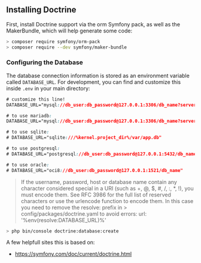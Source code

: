 ## Installing Doctrine
First, install Doctrine support via the orm Symfony pack, as well as the MakerBundle, which will help generate some code:

```bash
> composer require symfony/orm-pack
> composer require --dev symfony/maker-bundle
```

### Configuring the Database
The database connection information is stored as an environment variable called `DATABASE_URL`. For development, you can find and customize this inside `.env` in your main directory:
```css
# customize this line!
DATABASE_URL="mysql://db_user:db_password@127.0.0.1:3306/db_name?serverVersion=5.7"

# to use mariadb:
DATABASE_URL="mysql://db_user:db_password@127.0.0.1:3306/db_name?serverVersion=mariadb-10.5.8"

# to use sqlite:
# DATABASE_URL="sqlite:///%kernel.project_dir%/var/app.db"

# to use postgresql:
# DATABASE_URL="postgresql://db_user:db_password@127.0.0.1:5432/db_name?serverVersion=11&charset=utf8"

# to use oracle:
# DATABASE_URL="oci8://db_user:db_password@127.0.0.1:1521/db_name"
```

> If the username, password, host or database name contain any character considered special in a URI (such as +, @, $, #, /, :, *, !), you must encode them. See RFC 3986 for the full list of reserved characters or use the urlencode function to encode them. In this case you need to remove the resolve: prefix in > config/packages/doctrine.yaml to avoid errors: url: '%env(resolve:DATABASE_URL)%'
```bash 
> php bin/console doctrine:database:create
```
A few helpfull sites this is based on:
- https://symfony.com/doc/current/doctrine.html
